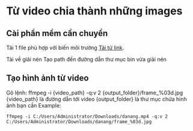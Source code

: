 # Từ video chia thành những images

## Cài phần mềm cần chuyển

Tải 1 file phù hợp với biến môi trường  [Tải từ link](https://github.com/BtbN/FFmpeg-Builds/releaseshttps://www.takeoffchat.com/).

Tải về giải nén
Tạo path đến đường dẫn thư mục bin vừa giải nén

## Tạo hình ảnh từ video

Gõ lệnh: ffmpeg -i {video_path} -q:v 2 {output_folder}/frame_%03d.jpg
{video_path} là đường dẫn tới video
{output_folder} là thư mục chứa hình ảnh bạn cần
Example:
```shell
ffmpeg -i C:/Users/Administrator/Downloads/danang.mp4 -q:v 2 C:/Users/Administrator/Downloads/danang/frame_%03d.jpg
```
